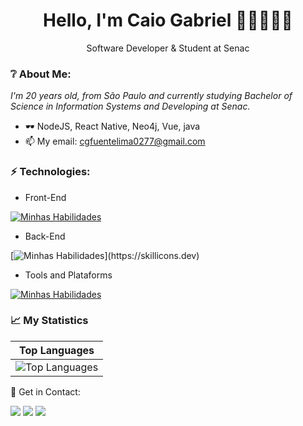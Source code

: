 <h1 align='center'>
  Hello, I'm Caio Gabriel  👋🏻👨🏻‍🦱
</h1>
<p align='center'>
  Software Developer & Student at Senac
</p>

### ❔ About Me:

<p>
  <em>
    I'm 20 years old, from São Paulo and currently studying Bachelor of Science in Information Systems and Developing at Senac.
  </em>
</p>

- 🕶 NodeJS, React Native, Neo4j, Vue, java
- 📫 My email: cgfuentelima0277@gmail.com

### ⚡ Technologies:

- Front-End

[![Minhas Habilidades](https://skillicons.dev/icons?i=js,ts,react,html,css,bootstrap,vue)](https://skillicons.dev)

- Back-End

[![Minhas Habilidades](https://skillicons.dev/icons?i=nodejs,express,java,spring,python,c,)](https://skillicons.dev)

- Tools and Plataforms

[![Minhas Habilidades](https://skillicons.dev/icons?i=git,postman,sqlite,mongodb,mysql,postgres,azure)](https://skillicons.dev)

### 📈 My Statistics

| Top Languages                                                                                                                                                                    |
| ---------------------------------------------------------------------------------------------------------------------------------------------------------------------------------- |
| ![Top Languages](https://github-readme-stats.vercel.app/api/top-langs/?username=pedrocpacheco&langs_count=10&count_private=true&hide_border=true&theme=great-gatsby&layout=compact) |

💬 Get in Contact:

<div>
  <a href="https://www.linkedin.com/in/caio-gabriel-fuente-a8a366216" target="_blank"><img src="https://img.shields.io/badge/-LinkedIn-%230077B5?style=for-the-badge&logo=linkedin&logoColor=white" target="_blank"></a>
  <a href="https://api.whatsapp.com/send/?phone=%2B5511993601362&text&app_absent=0" target="_blank"><img src="https://img.shields.io/badge/WhatsApp-25D366?style=for-the-badge&logo=whatsapp&logoColor=white" target="_blank"></a>
  <a href="https://www.instagram.com/caiolariel/" target="_blank"><img src="https://img.shields.io/badge/-Instagram-%23E4405F?style=for-the-badge&logo=instagram&logoColor=white" target="_blank"></a>
</div>
